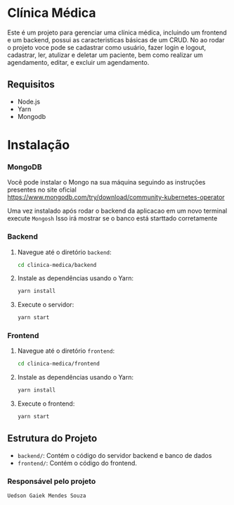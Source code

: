 # Clínica Médica

Este é um projeto para gerenciar uma clínica médica, incluindo um frontend e um backend, possui as caracteristicas básicas de um CRUD.
No ao rodar o projeto voce pode se cadastrar como usuário, fazer login e logout, cadastrar, ler, atulizar e deletar um paciente, bem como realizar um agendamento, editar, e excluir um agendamento. 

## Requisitos

- Node.js
- Yarn
- Mongodb

# Instalação

### MongoDB 
 Você pode instalar o Mongo na sua máquina seguindo as instruções presentes no site oficial https://www.mongodb.com/try/download/community-kubernetes-operator

 Uma vez instalado após rodar o backend da aplicacao em um novo terminal execute 
 `Mongosh`
 Isso irá mostrar se o banco está starttado corretamente
### Backend

1. Navegue até o diretório `backend`:
    ```sh
    cd clinica-medica/backend
    ```

2. Instale as dependências usando o Yarn:
    ```sh
    yarn install
    ```

3. Execute o servidor:
    ```sh
    yarn start
    ```

### Frontend

1. Navegue até o diretório `frontend`:
    ```sh
    cd clinica-medica/frontend
    ```

2. Instale as dependências usando o Yarn:
    ```sh
    yarn install
    ```

3. Execute o frontend:
    ```sh
    yarn start
    ```

## Estrutura do Projeto

- `backend/`: Contém o código do servidor backend e banco de dados
- `frontend/`: Contém o código do frontend.

### Responsável pelo projeto

`Uedson Gaiek Mendes Souza`


